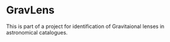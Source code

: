 # GravLens

This is part of a project for identification of Gravitaional lenses in astronomical catalogues.
